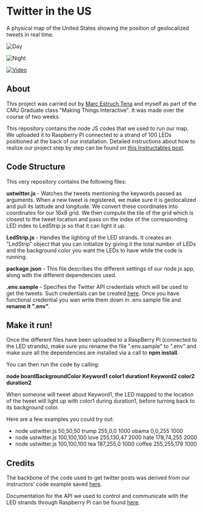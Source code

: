 # Twitter in the US
A physical map of the United States showing the position of geolocalized tweets in real time.

![Day](http://i.imgur.com/WMUR3rn.jpg)

![Night](http://i.imgur.com/WK7LFPc.jpg)

[![Video](http://i.imgur.com/uXiHkxU.png)](https://www.youtube.com/watch?v=Tdg1z8DlmAM&feature=youtu.be)

## About

This project was carried out by [Marc Estruch Tena](http://www.marcestruch.com) and myself as part of the CMU Graduate class "Making Things Interactive". It was made over the course of two weeks.

 This repository contains the node JS codes that we used to run our map. We uploaded it to Raspberry PI connected to a strand of 100 LEDs positioned at the back of our installation. Detailed instructions about how to realize our project step by step can be found on [this Instructables post](https://www.instructables.com/id/Twitter-in-the-US/).

## Code Structure

This very repository contains the following files:

**ustwitter.js** - Watches the tweets mentioning the keywords passed as arguments. When a new tweet is registered, we make sure it is geolocalized and pull its latitude and longitude. We convert these coordinates into coordinates for our 16x8 grid. We then compute the tile of the grid which is closest to the tweet location and pass on the index of the corresponding LED index to LedStrip.js so that it can light it up.

**LedStrip.js** - Handles the lighting of the LED strands. It creates an "LedStrip" object that you can initialize by giving it the total number of LEDs and the background color you want the LEDs to have while the code is running.

**package.json** - This file describes the different settings of our node.js app, along with the different dependencies used.

**.env.sample** - Specifies the Twitter API credentials which will be used to get the tweets. Such credentials can be created [here](https://apps.twitter.com/). Once you have functional credential you wan write them down in .env.sample file and **rename it ".env"**.

## Make it run!

Once the different files have been uploaded to a RaspBerry Pi (connected to the LED strands), make sure you rename the file ".env.sample" to ".env" and make sure all the dependencies are installed via a call to **npm install**.

You can then run the code by calling:

**node boardBackgroundColor Keyword1 color1 duration1 Keyword2 color2 duration2**

When someone will tweet about Keyword1, the LED mapped to the location of the tweet will light up with color1 during duration1, before turning back to its background color.

Here are a few examples you could try out:
* node ustwitter.js 50,50,50 trump 255,0,0 1000 obama 0,0,255 1000
* node ustwitter.js 100,100,100 love 255,130,47 2000 hate 178,74,255 2000
* node ustwitter.js 100,100,100 tea 187,255,0 1000 coffee 255,255,179 1000


## Credits

The backbone of the code used to get twitter posts was derived from our instructors' code example saved [here](https://github.com/Making-Things-Interactive/node-twitter-example#readme).

Documentation for the API we used to control and communicate with the LED strands through Raspberry Pi can be found [here](https://www.npmjs.com/package/rpi-ws2801).

